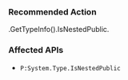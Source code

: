 ### Recommended Action
.GetTypeInfo().IsNestedPublic.

### Affected APIs
* `P:System.Type.IsNestedPublic`
